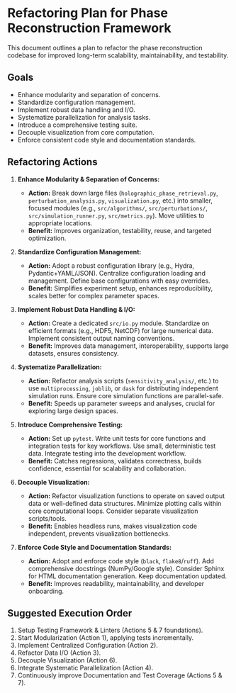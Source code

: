 # Refactoring Plan for Phase Reconstruction Framework

This document outlines a plan to refactor the phase reconstruction codebase for improved long-term scalability, maintainability, and testability.

## Goals

*   Enhance modularity and separation of concerns.
*   Standardize configuration management.
*   Implement robust data handling and I/O.
*   Systematize parallelization for analysis tasks.
*   Introduce a comprehensive testing suite.
*   Decouple visualization from core computation.
*   Enforce consistent code style and documentation standards.

## Refactoring Actions

1.  **Enhance Modularity & Separation of Concerns:**
    *   **Action:** Break down large files (`holographic_phase_retrieval.py`, `perturbation_analysis.py`, `visualization.py`, etc.) into smaller, focused modules (e.g., `src/algorithms/`, `src/perturbations/`, `src/simulation_runner.py`, `src/metrics.py`). Move utilities to appropriate locations.
    *   **Benefit:** Improves organization, testability, reuse, and targeted optimization.

2.  **Standardize Configuration Management:**
    *   **Action:** Adopt a robust configuration library (e.g., Hydra, Pydantic+YAML/JSON). Centralize configuration loading and management. Define base configurations with easy overrides.
    *   **Benefit:** Simplifies experiment setup, enhances reproducibility, scales better for complex parameter spaces.

3.  **Implement Robust Data Handling & I/O:**
    *   **Action:** Create a dedicated `src/io.py` module. Standardize on efficient formats (e.g., HDF5, NetCDF) for large numerical data. Implement consistent output naming conventions.
    *   **Benefit:** Improves data management, interoperability, supports large datasets, ensures consistency.

4.  **Systematize Parallelization:**
    *   **Action:** Refactor analysis scripts (`sensitivity_analysis/`, etc.) to use `multiprocessing`, `joblib`, or `dask` for distributing independent simulation runs. Ensure core simulation functions are parallel-safe.
    *   **Benefit:** Speeds up parameter sweeps and analyses, crucial for exploring large design spaces.

5.  **Introduce Comprehensive Testing:**
    *   **Action:** Set up `pytest`. Write unit tests for core functions and integration tests for key workflows. Use small, deterministic test data. Integrate testing into the development workflow.
    *   **Benefit:** Catches regressions, validates correctness, builds confidence, essential for scalability and collaboration.

6.  **Decouple Visualization:**
    *   **Action:** Refactor visualization functions to operate on saved output data or well-defined data structures. Minimize plotting calls within core computational loops. Consider separate visualization scripts/tools.
    *   **Benefit:** Enables headless runs, makes visualization code independent, prevents visualization bottlenecks.

7.  **Enforce Code Style and Documentation Standards:**
    *   **Action:** Adopt and enforce code style (`black`, `flake8`/`ruff`). Add comprehensive docstrings (NumPy/Google style). Consider Sphinx for HTML documentation generation. Keep documentation updated.
    *   **Benefit:** Improves readability, maintainability, and developer onboarding.

## Suggested Execution Order

1.  Setup Testing Framework & Linters (Actions 5 & 7 foundations).
2.  Start Modularization (Action 1), applying tests incrementally.
3.  Implement Centralized Configuration (Action 2).
4.  Refactor Data I/O (Action 3).
5.  Decouple Visualization (Action 6).
6.  Integrate Systematic Parallelization (Action 4).
7.  Continuously improve Documentation and Test Coverage (Actions 5 & 7).